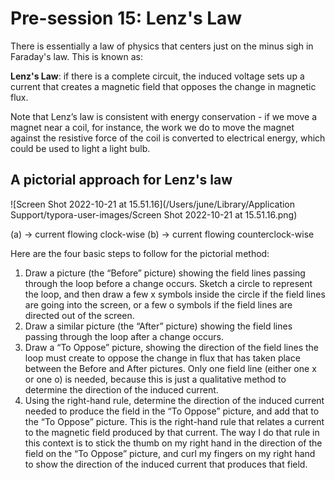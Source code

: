 # Pre-session 15: Lenz's Law

There is essentially a law of physics that centers just on the minus sigh in Faraday's law. This is known as:

**Lenz's Law**: if there is a complete circuit, the induced voltage sets up a current that creates a magnetic field that opposes the change in magnetic flux.

Note that Lenz’s law is consistent with energy conservation - if we move a magnet near a coil, for instance, the work we do to move the magnet against the resistive force of the coil is converted to electrical energy, which could be used to light a light bulb.

## A pictorial approach for Lenz's law

![Screen Shot 2022-10-21 at 15.51.16](/Users/june/Library/Application Support/typora-user-images/Screen Shot 2022-10-21 at 15.51.16.png)

(a) -> current flowing clock-wise (b) -> current flowing counterclock-wise

Here are the four basic steps to follow for the pictorial method:

1. Draw a picture (the “Before” picture) showing the field lines passing through the loop before a change occurs. Sketch a circle to represent the loop, and then draw a few x symbols inside the circle if the field lines are going into the screen, or a few o symbols if the field lines are directed out of the screen.
2. Draw a similar picture (the “After” picture) showing the field lines passing through the loop after a change occurs.
3. Draw a “To Oppose” picture, showing the direction of the field lines the loop must create to oppose the change in flux that has taken place between the Before and After pictures. Only one field line (either one x or one o) is needed, because this is just a qualitative method to determine the direction of the induced current.
4. Using the right-hand rule, determine the direction of the induced current needed to produce the field in the “To Oppose” picture, and add that to the “To Oppose” picture. This is the right-hand rule that relates a current to the magnetic field produced by that current. The way I do that rule in this context is to stick the thumb on my right hand in the direction of the field on the “To Oppose” picture, and curl my fingers on my right hand to show the direction of the induced current that produces that field.